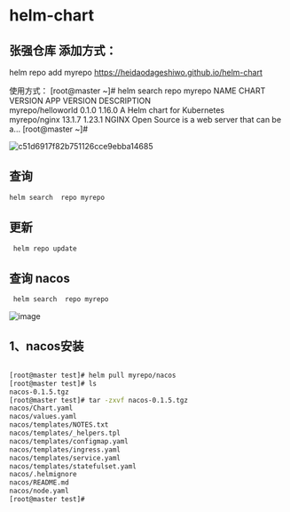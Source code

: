 # helm-chart

## 张强仓库 添加方式：


helm repo add myrepo  https://heidaodageshiwo.github.io/helm-chart


使用方式：
[root@master ~]# helm search repo myrepo
NAME                    CHART VERSION   APP VERSION     DESCRIPTION                                       
myrepo/helloworld       0.1.0           1.16.0          A Helm chart for Kubernetes                       
myrepo/nginx            13.1.7          1.23.1          NGINX Open Source is a web server that can be a...
[root@master ~]# 


![c51d6917f82b751126cce9ebba14685](https://user-images.githubusercontent.com/29905182/187143154-95c8cbde-54a7-4d59-be07-2c22725e4410.jpg)

## 查询 
```bash
helm search  repo myrepo
```
## 更新 

```bash
 helm repo update
 ```
## 查询 nacos
```bash
 helm search  repo myrepo
 ```

![image](https://user-images.githubusercontent.com/29905182/188583345-8437d05b-98e4-4a2b-b473-5e6089a709a1.png)


## 1、nacos安装
```bash

[root@master test]# helm pull myrepo/nacos
[root@master test]# ls
nacos-0.1.5.tgz
[root@master test]# tar -zxvf nacos-0.1.5.tgz 
nacos/Chart.yaml
nacos/values.yaml
nacos/templates/NOTES.txt
nacos/templates/_helpers.tpl
nacos/templates/configmap.yaml
nacos/templates/ingress.yaml
nacos/templates/service.yaml
nacos/templates/statefulset.yaml
nacos/.helmignore
nacos/README.md
nacos/node.yaml
[root@master test]# 
 ```


